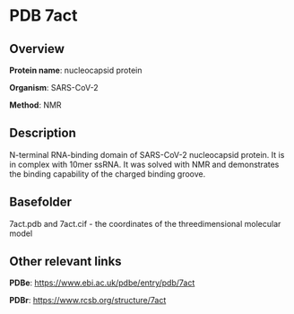 # PDB 7act

## Overview

**Protein name**: nucleocapsid protein

**Organism**: SARS-CoV-2

**Method**: NMR

## Description

N-terminal RNA-binding domain of SARS-CoV-2 nucleocapsid protein. It is in complex with 10mer ssRNA. It was solved with NMR and demonstrates the binding capability of the charged binding groove.

## Basefolder

7act.pdb and 7act.cif - the coordinates of the threedimensional molecular model



## Other relevant links 
**PDBe**:  https://www.ebi.ac.uk/pdbe/entry/pdb/7act
 
**PDBr**: https://www.rcsb.org/structure/7act 
